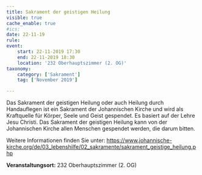 ```yaml
---
title: Sakrament der geistigen Heilung
visible: true
cache_enable: true
#ics: 
date: 22-11-19
rule: 
event:
	start: 22-11-2019 17:30
	end: 22-11-2019 18:30
	location: '232 Oberhauptszimmer (2. OG)'
taxonomy:
	category: ['Sakrament']
	tag: ['November 2019']

---
```

Das Sakrament der geistigen Heilung oder auch Heilung durch Handauflegen ist ein Sakrament der Johannischen Kirche und wird als Kraftquelle für Körper, Seele und Geist gespendet. Es basiert auf der Lehre Jesu Christi. Das Sakrament der geistigen Heilung kann von der Johannischen Kirche allen Menschen gespendet werden, die darum bitten.

Weitere Informationen finden Sie unter:
https://www.johannische-kirche.org/de/03_lebenshilfe/02_sakramente/sakrament_geistige_heilung.php



**Veranstaltungsort:** 232 Oberhauptszimmer (2. OG)

